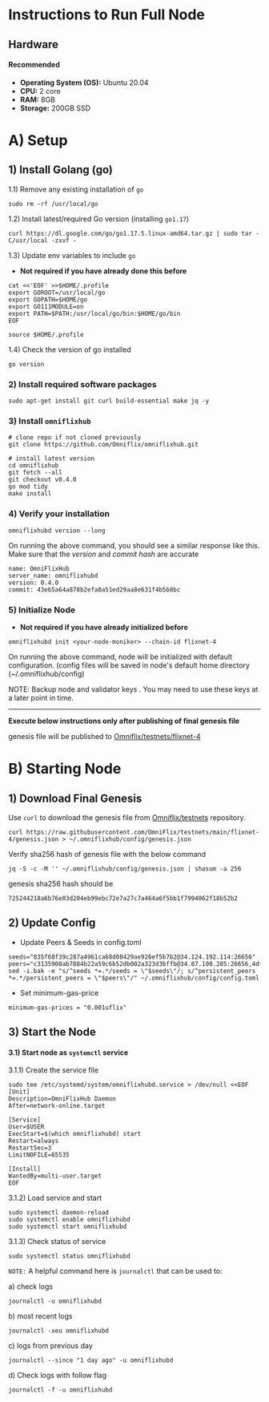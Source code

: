 # Instructions to Run Full Node
Hardware
---
#### Recommended

- **Operating System (OS):** Ubuntu 20.04
- **CPU:** 2 core
- **RAM:** 8GB
- **Storage:** 200GB SSD

# A) Setup

## 1) Install Golang (go)

1.1) Remove any existing installation of `go`

```
sudo rm -rf /usr/local/go
```

1.2) Install latest/required Go version (installing `go1.17`)

```
curl https://dl.google.com/go/go1.17.5.linux-amd64.tar.gz | sudo tar -C/usr/local -zxvf -
```

1.3) Update env variables to include `go`
    
   - **Not required if you have already done this before**
```
cat <<'EOF' >>$HOME/.profile
export GOROOT=/usr/local/go
export GOPATH=$HOME/go
export GO111MODULE=on
export PATH=$PATH:/usr/local/go/bin:$HOME/go/bin
EOF

source $HOME/.profile
```

1.4) Check the version of go installed

```
go version
```

### 2) Install required software packages

```
sudo apt-get install git curl build-essential make jq -y
```

### 3) Install `omniflixhub`

```
# clone repo if not cloned previously 
git clone https://github.com/Omniflix/omniflixhub.git

# install latest version 
cd omniflixhub
git fetch --all
git checkout v0.4.0
go mod tidy
make install
```

### 4) Verify your installation
```
omniflixhubd version --long
```

On running the above command, you should see a similar response like this. Make sure that the *version* and *commit hash* are accurate

```
name: OmniFlixHub
server_name: omniflixhubd
version: 0.4.0
commit: 43e65a64a878b2efa0a51ed29aa8e631f4b5b8bc
```

### 5) Initialize Node
 
 - **Not required if you have already initialized before**

```
omniflixhubd init <your-node-moniker> --chain-id flixnet-4
```
On running the above command, node will be initialized with default configuration. (config files will be saved in node's default home directory (~/.omniflixhub/config)

NOTE: Backup node and validator keys . You may need to use these keys at a later point in time.

---

**Execute below instructions only after publishing of final genesis file**

genesis file will be published to [Omniflix/testnets/flixnet-4](https://github.com/Omniflix/testnets)




# B) Starting Node

## 1) Download Final Genesis
Use `curl` to download the genesis file from [Omniflix/testnets](https://github.com/Omniflix/testnets) repository.

```
curl https://raw.githubusercontent.com/OmniFlix/testnets/main/flixnet-4/genesis.json > ~/.omniflixhub/config/genesis.json
```
Verify sha256 hash of genesis file with the below command
```
jq -S -c -M '' ~/.omniflixhub/config/genesis.json | shasum -a 256
```
genesis sha256 hash should be 
```
725244218a6b76e03d204eb99ebc72e7a27c7a464a6f5bb1f7994062f18b52b2
```

## 2) Update Config 
   - Update Peers & Seeds in config.toml

```
seeds="835f68f39c287a4961ca68d08429ae926ef5b7b2@34.124.192.114:26656"
peers="c3135908ab7884b22a59c6b52db002a323d3bffb@34.87.100.205:26656,4df6e709ce8bff6c671a35a659fdda4b2563bc1a@34.124.240.11:26656"
sed -i.bak -e "s/^seeds *=.*/seeds = \"$seeds\"/; s/^persistent_peers *=.*/persistent_peers = \"$peers\"/" ~/.omniflixhub/config/config.toml
```
   - Set minimum-gas-price
    
    minimum-gas-prices = "0.001uflix"
    

## 3) Start the Node

#### 3.1) Start node as `systemctl` service

3.1.1) Create the service file

```
sudo tee /etc/systemd/system/omniflixhubd.service > /dev/null <<EOF
[Unit]
Description=OmniFlixHub Daemon
After=network-online.target

[Service]
User=$USER
ExecStart=$(which omniflixhubd) start
Restart=always
RestartSec=3
LimitNOFILE=65535

[Install]
WantedBy=multi-user.target
EOF
```

3.1.2) Load service and start
```
sudo systemctl daemon-reload
sudo systemctl enable omniflixhubd
sudo systemctl start omniflixhubd
```

3.1.3) Check status of service
```
sudo systemctl status omniflixhubd
```

`NOTE:`
A helpful command here is `journalctl` that can be used to:

  a) check logs
  ```
  journalctl -u omniflixhubd
  ```

  b) most recent logs
  ```
  journalctl -xeu omniflixhubd
  ```

  c) logs from previous day
  ```
  journalctl --since "1 day ago" -u omniflixhubd
  ```

  d) Check logs with follow flag
  ```
  journalctl -f -u omniflixhubd
  ```
